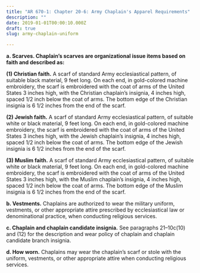 ```yaml
---
title: "AR 670-1: Chapter 20-6: Army Chaplain's Apparel Requirements"
description: ""
date: 2019-01-01T00:00:10.000Z
draft: true
slug: army-chaplain-uniform

---
```


<strong>a. Scarves. Chaplain’s scarves are organizational issue items based on faith and described as:</strong>

<strong>(1) Christian faith.</strong> A scarf of standard Army ecclesiastical pattern, of suitable black material, 9 feet long. On each end, in gold-colored machine embroidery, the scarf is embroidered with the coat of arms of the United States 3 inches high, with the Christian chaplain’s insignia, 4 inches high, spaced 1/2 inch below the coat of arms. The bottom edge of the Christian insignia is 6 1/2 inches from the end of the scarf.

<strong>(2) Jewish faith.</strong> A scarf of standard Army ecclesiastical pattern, of suitable white or black material, 9 feet long. On each end, in gold-colored machine embroidery, the scarf is embroidered with the coat of arms of the United States 3 inches high, with the Jewish chaplain’s insignia, 4 inches high, spaced 1/2 inch below the coat of arms. The bottom edge of the Jewish insignia is 6 1/2 inches from the end of the scarf.

<strong>(3) Muslim faith.</strong> A scarf of standard Army ecclesiastical pattern, of suitable white or black material, 9 feet long. On each end, in gold-colored machine embroidery, the scarf is embroidered with the coat of arms of the United States 3 inches high, with the Muslim chaplain’s insignia, 4 inches high, spaced 1/2 inch below the coat of arms. The bottom edge of the Muslim insignia is 6 1/2 inches from the end of the scarf.

<strong>b. Vestments.</strong> Chaplains are authorized to wear the military uniform, vestments, or other appropriate attire prescribed by ecclesiastical law or denominational practice, when conducting religious services.

<strong>c. Chaplain and chaplain candidate insignia.</strong> See paragraphs 21–10c(10) and (12) for the description and wear policy of chaplain and chaplain candidate branch insignia.

<strong>d. How worn.</strong> Chaplains may wear the chaplain’s scarf or stole with the uniform, vestments, or other appropriate attire when conducting religious services.
